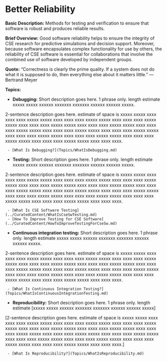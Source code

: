 # Better Reliability

**Basic Description:**  Methods for testing and verification to ensure that software is robust and produces reliable results.

**Brief Overview:** Good software reliability helps to ensure the integrity of CSE research for predictive simulations and decision support.  Moreover, because software encapsulates complex functionality for use by others, the reliability of CSE software is essential for collaborations that involve the combined use of software developed by independent groups.  

**Quote:** “Correctness is clearly the prime quality. If a system does not do what it is supposed to do, then everything else about it matters little.” — Bertrand Meyer

**Topics:**

- **Debugging:** Short description goes here.  1 phrase only. length estimate xxxxx xxxxx xxxxxx xxxxxxx xxxxxxx xxxxxx xxxxxx xxxxx.

 2-sentence description goes here. estimate of space is xxxxx xxxxx xxxx xxxx xxxx xxxxx xxxxx xxxx xxxx xxxx xxxxx xxxxx xxxx xxxx xxxx xxxxx xxxxx xxxx xxxx xxxx xxxxx xxxxx xxxx xxxx xxxx xxxxx xxxxx xxxx xxxx xxxx xxxxx xxxxx xxxx xxxx xxxx xxxxx xxxxx xxxx xxxx xxxx xxxxx xxxxx xxxx xxxx xxxx xxxxx xxxxx xxxx xxxx xxxx xxxxx xxxxx xxxx xxxx xxxx xxxxx xxxxx xxxx xxxx xxxx xxxxx xxxxx xxxx xxxx xxxx.

     - [What Is Debugging?](Topics/WhatIsDebugging.md)

- **Testing:** Short description goes here.  1 phrase only. length estimate xxxxx xxxxx xxxxxx xxxxxxx xxxxxxx xxxxxx xxxxxx xxxxx.

 2-sentence description goes here. estimate of space is xxxxx xxxxx xxxx xxxx xxxx xxxxx xxxxx xxxx xxxx xxxx xxxxx xxxxx xxxx xxxx xxxx xxxxx xxxxx xxxx xxxx xxxx xxxxx xxxxx xxxx xxxx xxxx xxxxx xxxxx xxxx xxxx xxxx xxxxx xxxxx xxxx xxxx xxxx xxxxx xxxxx xxxx xxxx xxxx xxxxx xxxxx xxxx xxxx xxxx xxxxx xxxxx xxxx xxxx xxxx xxxxx xxxxx xxxx xxxx xxxx xxxxx xxxxx xxxx xxxx xxxx xxxxx xxxxx xxxx xxxx xxxx.

     - [What Is CSE Software Testing](../CuratedContent/WhatIsCseSwTesting.md)
     - [How To Improve Testing for CSE Software](../CuratedContent/HowToImproveTestingForCseSw.md)

- **Continuous integration testing:** Short description goes here.  1 phrase only. length estimate xxxxx xxxxx xxxxxx xxxxxxx xxxxxxx xxxxxx xxxxxx xxxxx.

 2-sentence description goes here. estimate of space is xxxxx xxxxx xxxx xxxx xxxx xxxxx xxxxx xxxx xxxx xxxx xxxxx xxxxx xxxx xxxx xxxx xxxxx xxxxx xxxx xxxx xxxx xxxxx xxxxx xxxx xxxx xxxx xxxxx xxxxx xxxx xxxx xxxx xxxxx xxxxx xxxx xxxx xxxx xxxxx xxxxx xxxx xxxx xxxx xxxxx xxxxx xxxx xxxx xxxx xxxxx xxxxx xxxx xxxx xxxx xxxxx xxxxx xxxx xxxx xxxx xxxxx xxxxx xxxx xxxx xxxx xxxxx xxxxx xxxx xxxx xxxx.

     - [What Is Continuous Integration Testing?](Topics/WhatIsContinuousIntegrationTesting.md)

- **Reproducibility:** Short description goes here.  1 phrase only. length estimate [xxxxx xxxxx xxxxxx xxxxxxx xxxxxxx xxxxxx xxxxxx xxxxx]

 [2-sentence description goes here. estimate of space is xxxxx xxxxx xxxx xxxx xxxx xxxxx xxxxx xxxx xxxx xxxx xxxxx xxxxx xxxx xxxx xxxx xxxxx xxxxx xxxx xxxx xxxx xxxxx xxxxx xxxx xxxx xxxx xxxxx xxxxx xxxx xxxx xxxx xxxxx xxxxx xxxx xxxx xxxx xxxxx xxxxx xxxx xxxx xxxx xxxxx xxxxx xxxx xxxx xxxx xxxxx xxxxx xxxx xxxx xxxx xxxxx xxxxx xxxx xxxx xxxx xxxxx xxxxx xxxx xxxx xxxx xxxxx xxxxx xxxx xxxx xxxx.]

     - [What Is Reproducibility?](Topics/WhatIsReproducibility.md)
